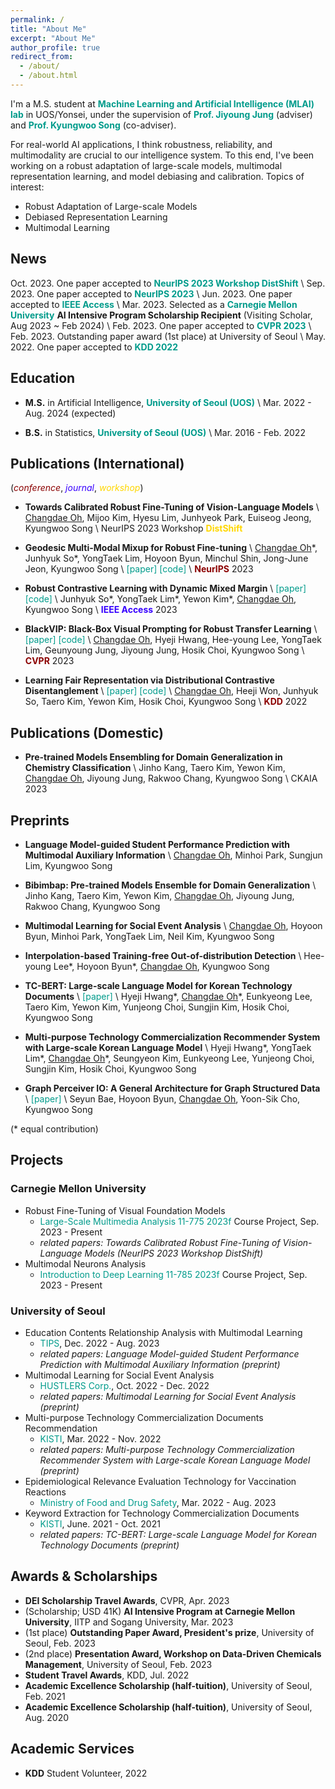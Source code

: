 ```yaml
---
permalink: /
title: "About Me"
excerpt: "About Me"
author_profile: true
redirect_from:
  - /about/
  - /about.html
---
```


I'm a M.S. student at <a href="https://mlai.yonsei.ac.kr/" style="color: #009B8B; text-decoration:none">**Machine Learning and Artificial Intelligence (MLAI) lab**</a> in UOS/Yonsei, under the supervision of <a href="https://scholar.google.com/citations?user=wc_MQkoAAAAJ&hl=ko&oi=ao" style="color: #009B8B; text-decoration:none">**Prof. Jiyoung Jung**</a> (adviser) and <a href="https://scholar.google.com/citations?user=HWxRii4AAAAJ&hl=ko&oi=ao" style="color: #009B8B; text-decoration:none">**Prof. Kyungwoo Song**</a> (co-adviser). 


For real-world AI applications, I think robustness, reliability, and multimodality are crucial to our intelligence system. To this end, I've been working on a robust adaptation of large-scale models, multimodal representation learning, and model debiasing and calibration. Topics of interest:
- Robust Adaptation of Large-scale Models
- Debiased Representation Learning
- Multimodal Learning

## News
Oct. 2023. One paper accepted to <a href="https://sites.google.com/view/distshift2023/home?authuser=0/" style="color: #009B8B; text-decoration:none">**NeurIPS 2023 Workshop DistShift**</a> \\
Sep. 2023. One paper accepted to <a href="https://nips.cc/" style="color: #009B8B; text-decoration:none">**NeurIPS 2023**</a> \\
Jun. 2023. One paper accepted to <a href="https://ieeexplore.ieee.org/xpl/RecentIssue.jsp?punumber=6287639" style="color: #009B8B; text-decoration:none">**IEEE Access**</a> \\
Mar. 2023. Selected as a <a href="https://www.cmu.edu/" style="color: #009B8B; text-decoration:none">**Carnegie Mellon University**</a> **AI Intensive Program Scholarship Recipient** (Visiting Scholar, Aug 2023 ~ Feb 2024) \\
Feb. 2023. One paper accepted to <a href="https://cvpr2023.thecvf.com/" style="color: #009B8B; text-decoration:none">**CVPR 2023**</a> \\
Feb. 2023. Outstanding paper award (1st place) at University of Seoul \\
May. 2022. One paper accepted to <a href="https://kdd.org/kdd2022/" style="color: #009B8B; text-decoration:none">**KDD 2022**</a>

## Education
- **M.S.** in Artificial Intelligence, <a href="https://english.uos.ac.kr/" style="color: #009B8B; text-decoration: none;">**University of Seoul (UOS)**</a> \\
Mar. 2022 - Aug. 2024 (expected)

- **B.S.** in Statistics, <a href="https://english.uos.ac.kr/" style="color: #009B8B; text-decoration: none;">**University of Seoul (UOS)**</a> \\
Mar. 2016 - Feb. 2022


<!-- ## Work Experiences -->

## Publications (International)
(<span style="color:darkred">*conference*</span>, <span style="color: #3700FF">*journal*</span>, <span style="color:gold">*workshop*</span>)

- **Towards Calibrated Robust Fine-Tuning of Vision-Language Models** \\
<u>Changdae Oh</u>, Mijoo Kim, Hyesu Lim, Junhyeok Park, Euiseog Jeong, Kyungwoo Song \\
NeurIPS 2023 Workshop <span style="color:gold">**DistShift**</span>

- **Geodesic Multi-Modal Mixup for Robust Fine-tuning** \\
<u>Changdae Oh</u>\*, Junhyuk So\*, YongTaek Lim, Hoyoon Byun, Minchul Shin, Jong-June Jeon, Kyungwoo Song \\
<a href="https://arxiv.org/abs/2203.03897" style="color: #009B8B; text-decoration: none;">[paper]</a> <a href="https://github.com/changdaeoh/multimodal-mixup" style="color: #009B8B; text-decoration: none;">[code]</a> \\
<span style="color:darkred">**NeurIPS**</span> 2023

- **Robust Contrastive Learning with Dynamic Mixed Margin** \\
<a href="https://ieeexplore.ieee.org/abstract/document/10154052" style="color: #009B8B; text-decoration: none;">[paper]</a> <a href="https://github.com/teang1995/DMM" style="color: #009B8B; text-decoration: none;">[code]</a> \\
Junhyuk So\*, YongTaek Lim\*, Yewon Kim\*, <u>Changdae Oh</u>, Kyungwoo Song \\
<span style="color: #3700FF">**IEEE Access**</span> 2023

- **BlackVIP: Black-Box Visual Prompting for Robust Transfer Learning** \\
<a href="https://arxiv.org/abs/2303.14773" style="color: #009B8B; text-decoration: none;">[paper]</a> <a href="https://github.com/changdaeoh/BlackVIP" style="color: #009B8B; text-decoration: none;">[code]</a> \\
<u>Changdae Oh</u>, Hyeji Hwang, Hee-young Lee, YongTaek Lim, Geunyoung Jung, Jiyoung Jung, Hosik Choi, Kyungwoo Song \\
<span style="color:darkred">**CVPR**</span> 2023

- **Learning Fair Representation via Distributional Contrastive Disentanglement** \\
<a href="https://dl.acm.org/doi/abs/10.1145/3534678.3539232" style="color: #009B8B; text-decoration: none;">[paper]</a> 
<a href="https://github.com/changdaeoh/FarconVAE" style="color: #009B8B; text-decoration: none;">[code]</a> \\
<u>Changdae Oh</u>, Heeji Won, Junhyuk So, Taero Kim, Yewon Kim, Hosik Choi, Kyungwoo Song \\
<span style="color:darkred">**KDD**</span> 2022

## Publications (Domestic)
- **Pre-trained Models Ensembling for Domain Generalization in Chemistry Classification** \\
Jinho Kang, Taero Kim, Yewon Kim, <u>Changdae Oh</u>, Jiyoung Jung, Rakwoo Chang, Kyungwoo Song \\
CKAIA 2023

<!--   , <span style="color:red">_Spotlight Presentation_</span> (acceptance = 176 / 3391 = 5.1%)  -->

<!-- ## Domestic Conference Publication

## Workshop Publication
 -->

## Preprints
- **Language Model-guided Student Performance Prediction with Multimodal Auxiliary Information** \\
<u>Changdae Oh</u>, Minhoi Park, Sungjun Lim, Kyungwoo Song

- **Bibimbap: Pre-trained Models Ensemble for Domain Generalization** \\
Jinho Kang, Taero Kim, Yewon Kim, <u>Changdae Oh</u>, Jiyoung Jung, Rakwoo Chang, Kyungwoo Song

- **Multimodal Learning for Social Event Analysis** \\
<u>Changdae Oh</u>, Hoyoon Byun, Minhoi Park, YongTaek Lim, Neil Kim, Kyungwoo Song

- **Interpolation-based Training-free Out-of-distribution Detection** \\
Hee-young Lee\*, Hoyoon Byun\*, <u>Changdae Oh</u>, Kyungwoo Song
 
- **TC-BERT: Large-scale Language Model for Korean Technology Documents** \\
<a href="https://papers.ssrn.com/sol3/papers.cfm?abstract_id=4371884" style="color: #009B8B; text-decoration: none;">[paper]</a> \\
Hyeji Hwang\*, <u>Changdae Oh</u>\*, Eunkyeong Lee, Taero Kim, Yewon Kim, Yunjeong Choi, Sungjin Kim, Hosik Choi, Kyungwoo Song
  
- **Multi-purpose Technology Commercialization Recommender System with Large-scale Korean Language Model** \\
Hyeji Hwang\*, YongTaek Lim\*, <u>Changdae Oh</u>\*, Seungyeon Kim, Eunkyeong Lee, Yunjeong Choi, Sungjin Kim, Hosik Choi, Kyungwoo Song

- **Graph Perceiver IO: A General Architecture for Graph Structured Data** \\
<a href="https://arxiv.org/abs/2209.06418" style="color: #009B8B; text-decoration: none;">[paper]</a> \\
Seyun Bae, Hoyoon Byun, <u>Changdae Oh</u>, Yoon-Sik Cho, Kyungwoo Song

(* equal contribution)

<!-- ## Invited Talks -->
## Projects
### Carnegie Mellon University
- Robust Fine-Tuning of Visual Foundation Models
  - <a href="https://zhiqic.github.io/CMU-2023-Fall-11-775-MultimediaAnalysis/index.html" style="color: #009B8B; text-decoration: none;">Large-Scale Multimedia Analysis 11-775 2023f</a> Course Project, Sep. 2023 - Present
  - *related papers: Towards Calibrated Robust Fine-Tuning of Vision-Language Models (NeurIPS 2023 Workshop DistShift)*
- Multimodal Neurons Analysis
  - <a href="https://deeplearning.cs.cmu.edu/F23/index.html" style="color: #009B8B; text-decoration: none;">Introduction to Deep Learning 11-785 2023f</a> Course Project, Sep. 2023 - Present
   
### University of Seoul
- Education Contents Relationship Analysis with Multimodal Learning
  - <a href="http://www.jointips.or.kr/about_en.php" style="color: #009B8B; text-decoration: none;">TIPS</a>, Dec. 2022 - Aug. 2023
  - *related papers: Language Model-guided Student Performance Prediction with Multimodal Auxiliary Information (preprint)*
- Multimodal Learning for Social Event Analysis
  - <a href="https://hustlers.oopy.io/" style="color: #009B8B; text-decoration: none;">HUSTLERS Corp.</a>, Oct. 2022 - Dec. 2022
  - *related papers: Multimodal Learning for Social Event Analysis (preprint)*
- Multi-purpose Technology Commercialization Documents Recommendation
  - <a href="https://www.kisti.re.kr/eng/" style="color: #009B8B; text-decoration: none;">KISTI</a>, Mar. 2022 - Nov. 2022
  - *related papers: Multi-purpose Technology Commercialization Recommender System with Large-scale Korean Language Model (preprint)*
- Epidemiological Relevance Evaluation Technology for Vaccination Reactions
  - <a href="https://www.mfds.go.kr/eng/index.do" style="color: #009B8B; text-decoration: none;">Ministry of Food and Drug Safety</a>, Mar. 2022 - Aug. 2023
- Keyword Extraction for Technology Commercialization Documents
  - <a href="https://www.kisti.re.kr/eng/" style="color: #009B8B; text-decoration: none;">KISTI</a>, June. 2021 - Oct. 2021
  - *related papers: TC-BERT: Large-scale Language Model for Korean Technology Documents (preprint)*

## Awards & Scholarships
- **DEI Scholarship Travel Awards**, CVPR, Apr. 2023
- (Scholarship; USD 41K) **AI Intensive Program at Carnegie Mellon University**, IITP and Sogang University, Mar. 2023 
- (1st place) **Outstanding Paper Award, President's prize**, University of Seoul, Feb. 2023
- (2nd place) **Presentation Award, Workshop on Data-Driven Chemicals Management**, University of Seoul, Feb. 2023
- **Student Travel Awards**, KDD, Jul. 2022 
- **Academic Excellence Scholarship (half-tuition)**, University of Seoul, Feb. 2021
- **Academic Excellence Scholarship (half-tuition)**, University of Seoul, Aug. 2020

## Academic Services 
- **KDD** Student Volunteer, 2022
